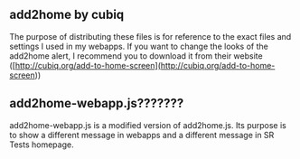 ## add2home by cubiq

The purpose of distributing these files is for reference to the exact files and settings I used in my webapps.
If you want to change the looks of the add2home alert, I recommend you to download it from their website ([http://cubiq.org/add-to-home-screen](http://cubiq.org/add-to-home-screen</a>))

## add2home-webapp.js???????

add2home-webapp.js is a modified version of add2home.js.
Its purpose is to show a different message in webapps and a different message in SR Tests homepage.